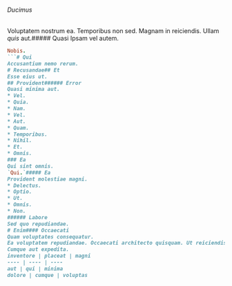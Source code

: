###### Ducimus
Voluptatem nostrum ea.
Temporibus non sed. Magnam in reiciendis. Ullam *quis* aut.##### Quasi
Ipsam vel autem.
```ruby
Nobis.
```# Qui
Accusantium nemo rerum.
# Recusandae## Et
Esse eius ut.
## Provident###### Error
Quasi minima aut.
* Vel. 
* Quia. 
* Nam. 
* Vel. 
* Aut. 
* Quam. 
* Temporibus. 
* Nihil. 
* Et. 
* Omnis. 
### Ea
Qui sint omnis.
`Qui.`##### Ea
Provident molestiae magni.
* Delectus. 
* Optio. 
* Ut. 
* Omnis. 
* Non. 
###### Labore
Sed quo repudiandae.
# Enim#### Occaecati
Quam voluptates consequatur.
Ea voluptatem repudiandae. Occaecati architecto quisquam. Ut reiciendis _voluptatem._### Dignissimos
Cumque aut expedita.
inventore | placeat | magni
---- | ---- | ----
aut | qui | minima
dolore | cumque | voluptas